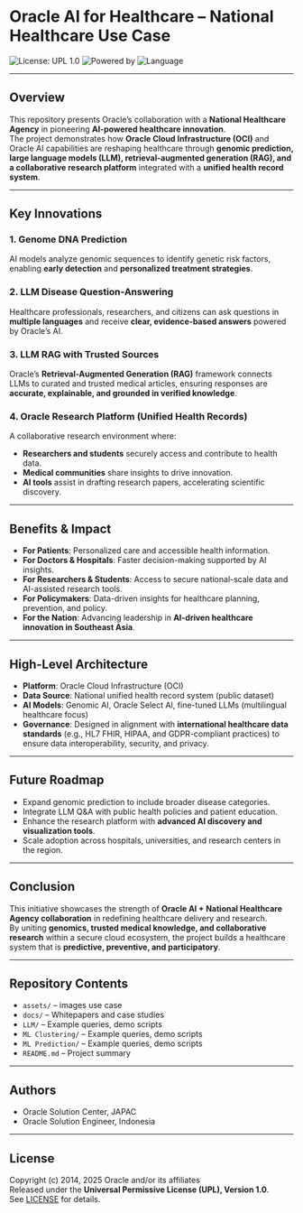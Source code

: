 # Oracle AI for Healthcare – National Healthcare Use Case

![License: UPL 1.0](https://img.shields.io/badge/License-UPL--1.0-blue.svg)
![Powered by](https://img.shields.io/badge/Powered%20by-Oracle%20Cloud-orange.svg)
![Language](https://img.shields.io/badge/Language-Python%20%7C%20SQL-green.svg)

---

## Overview
This repository presents Oracle’s collaboration with a **National Healthcare Agency** in pioneering **AI-powered healthcare innovation**.  
The project demonstrates how **Oracle Cloud Infrastructure (OCI)** and Oracle AI capabilities are reshaping healthcare through **genomic prediction, large language models (LLM), retrieval-augmented generation (RAG), and a collaborative research platform** integrated with a **unified health record system**.

---

## Key Innovations

### 1. Genome DNA Prediction
AI models analyze genomic sequences to identify genetic risk factors, enabling **early detection** and **personalized treatment strategies**.

### 2. LLM Disease Question-Answering
Healthcare professionals, researchers, and citizens can ask questions in **multiple languages** and receive **clear, evidence-based answers** powered by Oracle’s AI.

### 3. LLM RAG with Trusted Sources
Oracle’s **Retrieval-Augmented Generation (RAG)** framework connects LLMs to curated and trusted medical articles, ensuring responses are **accurate, explainable, and grounded in verified knowledge**.

### 4. Oracle Research Platform (Unified Health Records)
A collaborative research environment where:
- **Researchers and students** securely access and contribute to health data.  
- **Medical communities** share insights to drive innovation.  
- **AI tools** assist in drafting research papers, accelerating scientific discovery.  

---

## Benefits & Impact

- **For Patients**: Personalized care and accessible health information.  
- **For Doctors & Hospitals**: Faster decision-making supported by AI insights.  
- **For Researchers & Students**: Access to secure national-scale data and AI-assisted research tools.  
- **For Policymakers**: Data-driven insights for healthcare planning, prevention, and policy.  
- **For the Nation**: Advancing leadership in **AI-driven healthcare innovation in Southeast Asia**.  

---

## High-Level Architecture
- **Platform**: Oracle Cloud Infrastructure (OCI)  
- **Data Source**: National unified health record system  (public dataset)
- **AI Models**: Genomic AI, Oracle Select AI, fine-tuned LLMs (multilingual healthcare focus)  
- **Governance**: Designed in alignment with **international healthcare data standards** (e.g., HL7 FHIR, HIPAA, and GDPR-compliant practices) to ensure data interoperability, security, and privacy.  

---

## Future Roadmap
- Expand genomic prediction to include broader disease categories.  
- Integrate LLM Q&A with public health policies and patient education.  
- Enhance the research platform with **advanced AI discovery and visualization tools**.  
- Scale adoption across hospitals, universities, and research centers in the region.  

---

## Conclusion
This initiative showcases the strength of **Oracle AI + National Healthcare Agency collaboration** in redefining healthcare delivery and research.  
By uniting **genomics, trusted medical knowledge, and collaborative research** within a secure cloud ecosystem, the project builds a healthcare system that is **predictive, preventive, and participatory**.  

---

## Repository Contents
- `assets/` – images use case
- `docs/` – Whitepapers and case studies
- `LLM/` – Example queries, demo scripts 
- `ML Clustering/` – Example queries, demo scripts 
- `ML Prediction/` – Example queries, demo scripts 
- `README.md` – Project summary

---

## Authors
- Oracle Solution Center, JAPAC
- Oracle Solution Engineer, Indonesia

---

## License
Copyright (c) 2014, 2025 Oracle and/or its affiliates  
Released under the **Universal Permissive License (UPL), Version 1.0**.  
See [LICENSE](./LICENSE) for details.
